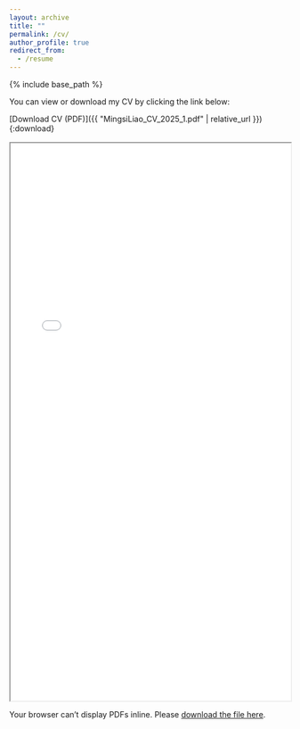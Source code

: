 ```yaml
---
layout: archive
title: ""
permalink: /cv/
author_profile: true
redirect_from:
  - /resume
---
```


{% include base_path %}

You can view or download my CV by clicking the link below:

[Download CV (PDF)]({{ "MingsiLiao_CV_2025_1.pdf" | relative_url }}){:download}

<!-- Inline PDF viewer -->
<div style="margin-top: 1rem;">
  <object data='{{ "MingsiLiao_CV_2025_1.pdf#view=FitH" | relative_url }}'
          type="application/pdf"
          width="100%"
          height="1000px">
    <iframe src='{{ "MingsiLiao_CV_2025_1.pdf#view=FitH" | relative_url }}'
            width="100%"
            height="1000px">
    </iframe>
    <!-- Fallback if the browser blocks inline PDFs -->
    <p>Your browser can’t display PDFs inline.
       Please <a href='{{ "MingsiLiao_CV_2025_1.pdf" | relative_url }}'>download the file here</a>.
    </p>
  </object>
</div>
